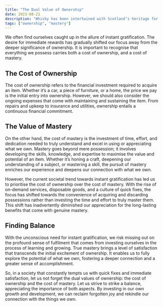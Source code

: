 ```yaml
---
title: "The Dual Value of Ownership"
date: 2023-08-21
description: "Whisky has been intertwined with Scotland’s heritage for centuries, possibly brought by Christian missionary monks."
tags: ["ownership", "mastery"]
---
```


We often find ourselves caught up in the allure of instant gratification. The desire for immediate rewards has gradually shifted our focus away from the deeper significance of ownership. It is important to recognise that everything we possess carries both a cost of ownership, and a cost of mastery.

## The Cost of Ownership

The cost of ownership refers to the financial investment required to acquire an item. Whether it’s a car, a piece of furniture, or a home, the price we pay is the initial entry into ownership. However, we should also consider the ongoing expenses that come with maintaining and sustaining the item. From repairs and upkeep to insurance and utilities, ownership entails a continuous financial commitment.

## The Value of Mastery

On the other hand, the cost of mastery is the investment of time, effort, and dedication needed to truly understand and excel in using or appreciating what we own. Mastery goes beyond mere possession; it involves developing the skills, knowledge, and expertise to maximise the value and potential of an item. Whether it’s honing a craft, deepening our understanding of a subject, or mastering a skill, the pursuit of mastery enriches our experience and deepens our connection with what we own.

However, the current societal trend towards instant gratification has led us to prioritise the cost of ownership over the cost of mastery. With the rise of on-demand services, disposable goods, and a culture of quick fixes, the focus has shifted towards the convenience of acquiring and discarding possessions rather than investing the time and effort to truly master them. This shift has inadvertently diminished our appreciation for the long-lasting benefits that come with genuine mastery.

## Finding Balance

With the unconscious need for instant gratification, we risk missing out on the profound sense of fulfilment that comes from investing ourselves in the process of learning and growing. True mastery brings a level of satisfaction that transcends the initial excitement of ownership. It enables us to fully explore the potential of what we own, fostering a deeper connection and a greater sense of accomplishment.

So, in a society that constantly tempts us with quick fixes and immediate satisfaction, let us not forget the dual values of ownership: the cost of ownership and the cost of mastery. Let us strive to strike a balance, appreciating the importance of both aspects. By investing in our own growth and development, we can reclaim forgotten joy and rekindle our connection with the things we own.